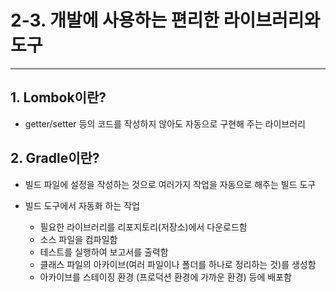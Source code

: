 # 2-3. 개발에 사용하는 편리한 라이브러리와 도구

---

## 1. Lombok이란?

- getter/setter 등의 코드를 작성하지 않아도 자동으로 구현해 주는 라이브러리

## 2. Gradle이란?

- 빌드 파일에 설정을 작성하는 것으로 여러가지 작업을 자동으로 해주는 빌드 도구

- 빌드 도구에서 자동화 하는 작업
    - 필요한 라이브러리를 리포지토리(저장소)에서 다운로드함
    - 소스 파일을 컴파일함
    - 테스트를 실행하여 보고서를 출력함
    - 클래스 파일의 아카이브(여러 파일이나 폴더를 하나로 정리하는 것)를 생성함
    - 아카이브를 스테이징 환경 (프로덕션 환경에 가까운 환경) 등에 배포함